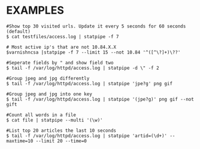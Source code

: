 # EXAMPLES

    #Show top 30 visited urls. Update it every 5 seconds for 60 seconds (default)
    $ cat testfiles/access.log | statpipe -f 7

    # Most active ip's that are not 10.84.X.X
    $varnishncsa |statpipe -f 7 --limit 15 --not 10.84 '^([^\?]+)\??'

    #Seperate fields by " and show field two
    $ tail -f /var/log/httpd/access.log | statpipe -d \" -f 2

    #Group jpeg and jpg differently
    $ tail -f /var/log/httpd/access.log | statpipe 'jpe?g' png gif

    #Group jpeg and jpg into one key
    $ tail -f /var/log/httpd/access.log | statpipe '(jpe?g)' png gif --not gift

    #Count all words in a file
    $ cat file | statpipe --multi '(\w)'

    #List top 20 articles the last 10 seconds
    $ tail -f /var/log/httpd/access.log | statpipe 'artid=(\d+)' --maxtime=10 --limit 20 --time=0

